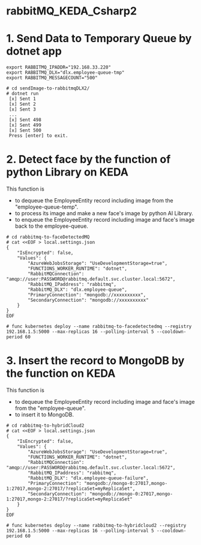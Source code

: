 # rabbitMQ_KEDA_Csharp2

# 1. Send Data to Temporary Queue by dotnet app
```
export RABBITMQ_IPADDR="192.168.33.220"
export RABBITMQ_DLX="dlx.employee-queue-tmp"
export RABBITMQ_MESSAGECOUNT="500"
```
```
# cd sendImage-to-rabbitmqDLX2/
# dotnet run
 [x] Sent 1
 [x] Sent 2
 [x] Sent 3
 ...
 [x] Sent 498
 [x] Sent 499
 [x] Sent 500
 Press [enter] to exit.
```

# 2. Detect face by the function of python Library on KEDA
This function is
- to dequeue the EmployeeEntity record including image from the "employee-queue-temp".
- to process its image and make a new face's image by python AI Library.
- to enqueue the EmployeeEntity record including image and face's image back to the employee-queue.
```
# cd rabbitmq-to-faceDetectedMQ
# cat <<EOF > local.settings.json 
{
    "IsEncrypted": false,
    "Values": {
        "AzureWebJobsStorage": "UseDevelopmentStorage=true",
        "FUNCTIONS_WORKER_RUNTIME": "dotnet",
        "RabbitMQConnection": "amqp://user:PASSWORD@rabbitmq.default.svc.cluster.local:5672",
        "RabbitMQ_IPaddress": "rabbitmq",
        "RabbitMQ_DLX": "dlx.employee-queue",
        "PrimaryConnection": "mongodb://xxxxxxxxxx",
        "SecondaryConnection": "mongodb://xxxxxxxxxx"
    }
}
EOF

# func kubernetes deploy --name rabbitmq-to-facedetectedmq --registry 192.168.1.5:5000 --max-replicas 16 --polling-interval 5 --cooldown-period 60
```

# 3. Insert the record to MongoDB by the function on KEDA
This function is
- to dequeue the EmployeeEntity record including image and face's image from the "employee-queue".
- to insert it to MongoDB.

```
# cd rabbitmq-to-hybridCloud2
# cat <<EOF > local.settings.json 
{
    "IsEncrypted": false,
    "Values": {
        "AzureWebJobsStorage": "UseDevelopmentStorage=true",
        "FUNCTIONS_WORKER_RUNTIME": "dotnet",
        "RabbitMQConnection": "amqp://user:PASSWORD@rabbitmq.default.svc.cluster.local:5672",
        "RabbitMQ_IPaddress": "rabbitmq",
        "RabbitMQ_DLX": "dlx.employee-queue-failure",
        "PrimaryConnection": "mongodb://mongo-0:27017,mongo-1:27017,mongo-2:27017/?replicaSet=myReplicaSet",
        "SecondaryConnection": "mongodb://mongo-0:27017,mongo-1:27017,mongo-2:27017/?replicaSet=myReplicaSet"
    }
}
EOF

# func kubernetes deploy --name rabbitmq-to-hybridcloud2 --registry 192.168.1.5:5000 --max-replicas 16 --polling-interval 5 --cooldown-period 60
```
